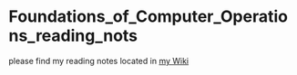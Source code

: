 # Foundations_of_Computer_Operations_reading_nots
please find my reading notes located in [my Wiki](https://github.com/zeroknightdx/Foundations-of-Computer-Operations-reading-notes/wiki)

